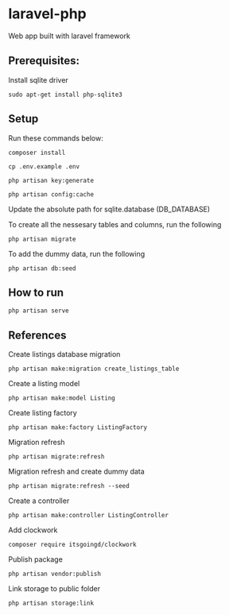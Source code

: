 # laravel-php

Web app built with laravel framework

## Prerequisites:

Install sqlite driver

	sudo apt-get install php-sqlite3

## Setup

Run these commands below:

	composer install
	
	cp .env.example .env

	php artisan key:generate

	php artisan config:cache

Update the absolute path for sqlite.database (DB_DATABASE)

To create all the nessesary tables and columns, run the following

	php artisan migrate

To add the dummy data, run the following

	php artisan db:seed

## How to run

    php artisan serve

## References

Create listings database migration

	php artisan make:migration create_listings_table

Create a listing model

	php artisan make:model Listing

Create listing factory

	php artisan make:factory ListingFactory

Migration refresh

	php artisan migrate:refresh

Migration refresh and create dummy data

	php artisan migrate:refresh --seed

Create a controller

	php artisan make:controller ListingController

Add clockwork

	composer require itsgoingd/clockwork

Publish package

	php artisan vendor:publish          

Link storage to public folder

	php artisan storage:link

